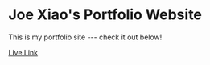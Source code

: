# Joe Xiao's Portfolio Website

This is my portfolio site --- check it out below!

[Live Link](https://joexiao97.github.io/)